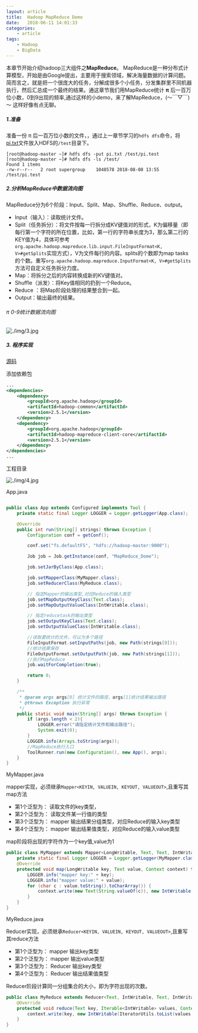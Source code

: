 ```yaml
---
layout: article
title:	Hadoop MapReduce Demo
date:	2018-06-11 14:01:33
categories:
    - article
tags:
    - Hadoop
    - BigData
---
```



本章节开始介绍hadoop三大组件之**MapReduce**。
MapReduce是一种分布式计算模型，开始是由Google提出，主要用于搜索领域，解决海量数据的计算问题。简而言之，就是把一个很庞大的任务，分解成很多个小任务，分发集群里不同机器执行，然后汇总成一个最终的结果。通这章节我们用MapReduce统计 **π** 后一百万位小数，0到9出现的频率,通过这样的小demo，来了解MapReduce，(～￣▽￣)～ 这样好像有点无聊。

##### 1.准备

准备一份 π 后一百万位小数的文件，，通过上一章节学习的`hdfs dfs`命令，将[pi.txt](./pi.txt)文件放入HDFS的`/test`目录下。

~~~shell
[root@hadoop-master ~]# hdfs dfs -put pi.txt /test/pi.test
[root@hadoop-master ~]# hdfs dfs -ls /test/
Found 1 items
-rw-r--r--   2 root supergroup    1048578 2018-08-08 13:55 /test/pi.test
~~~

##### 2.分析MapReduce中数据流向图

MapReduce分为6个阶段：Input、Split、Map、Shuffle、Reduce、output。

- Input（输入）：读取统计文件。
- Split（任务拆分）：将文件按每一行拆分成KV键值对的形式，K为偏移量（即每行第一个字符的所在位置，比如，第一行的字符串长度为3，那么第二行的KEY值为4，具体可参考`org.apache.hadoop.mapreduce.lib.input.FileInputFormat<K, V>#getSplits`实现方式），V为文件每行的内容。splits的个数即为map tasks的个数。重写`org.apache.hadoop.mapreduce.InputFormat<K, V>#getSplits`方法可自定义任务拆分力度。
- Map：将拆分之后的内容转换成新的KV键值对。
- Shuffle（派发）：将Key值相同的扔到一个Reduce。
- Reduce ：将Map阶段处理的结果整合到一起。
- Output：输出最终的结果。

###### π 0-9统计数据流向图
![./img/3.jpg](./img/3.jpg)

##### 3. 程序实现

[源码](./mapreduce)

添加依赖包

~~~xml
...
<dependencies>
    <dependency>
        <groupId>org.apache.hadoop</groupId>
        <artifactId>hadoop-common</artifactId>
        <version>2.5.1</version>
    </dependency>
    <dependency>
        <groupId>org.apache.hadoop</groupId>
        <artifactId>hadoop-mapreduce-client-core</artifactId>
        <version>2.5.1</version>
    </dependency>
</dependencies>
...
~~~

工程目录

![./img/4.jpg](./img/4.jpg)

App.java

~~~java

public class App extends Configured implements Tool {
    private static final Logger LOGGER = Logger.getLogger(App.class);

    @Override
    public int run(String[] strings) throws Exception {
        Configuration conf = getConf();

        conf.set("fs.defaultFS", "hdfs://hadoop-master:9000");

        Job job = Job.getInstance(conf, "MapReduce_Dome");

        job.setJarByClass(App.class);

        job.setMapperClass(MyMapper.class);
        job.setReducerClass(MyReduce.class);

        // 指定Mapper的输出类型,对应Reduce的输入类型
        job.setMapOutputKeyClass(Text.class);
        job.setMapOutputValueClass(IntWritable.class);

        // 指定reducetask的输出类型
        job.setOutputKeyClass(Text.class);
        job.setOutputValueClass(IntWritable.class);

        //读取要统计的文件，可以为多个路径
        FileInputFormat.setInputPaths(job, new Path(strings[0]));
        //统计结果保存
        FileOutputFormat.setOutputPath(job, new Path(strings[1]));
        //执行MapReduce
        job.waitForCompletion(true);

        return 0;
    }

    /**
     * @param args args[0] 统计文件的路径，args[1]统计结果输出路径
     * @throws Exception 执行异常
     */
    public static void main(String[] args) throws Exception {
        if (args.length < 2){
            LOGGER.error("请指定统计文件和输出路径");
            System.exit(0);
        }
        LOGGER.info(Arrays.toString(args));
        //MapReduce执行入口
        ToolRunner.run(new Configuration(), new App(), args);
    }
}

~~~

MyMapper.java

mapper实现，必须继承`Mapper<KEYIN, VALUEIN, KEYOUT, VALUEOUT>`,且重写其map方法

 * 第1个泛型为： 读取文件的key类型，
 * 第2个泛型为： 读取文件某一行值的类型
 * 第3个泛型为： mapper 输出结果分组类型，对应Reduce的输入key类型
 * 第4个泛型为： mapper 输出结果值类型，对应Reduce的输入value类型

map阶段将出现的字符作为一个key值,value为1

~~~java
public class MyMapper extends Mapper<LongWritable, Text, Text, IntWritable> {
    private static final Logger LOGGER = Logger.getLogger(MyMapper.class);
    @Override
    protected void map(LongWritable key, Text value, Context context) throws IOException, InterruptedException {
        LOGGER.info("mapper key:" + key);
        LOGGER.info("mapper value:" + value);
        for (char c : value.toString().toCharArray()) {
            context.write(new Text(String.valueOf(c)), new IntWritable(1));
        }
    }
}
~~~

MyReduce.java

Reducer实现，必须继承`Reducer<KEYIN, VALUEIN, KEYOUT, VALUEOUT>`,且重写其reduce方法

 * 第1个泛型为： mapper 输出key类型
 * 第2个泛型为： mapper 输出value类型
 * 第3个泛型为： Reducer 输出key类型
 * 第4个泛型为： Reducer 输出结果值类型

Reducer阶段计算同一分组集合的大小，即为字符出现的次数。

~~~java
public class MyReduce extends Reducer<Text, IntWritable, Text, IntWritable> {
    @Override
    protected void reduce(Text key, Iterable<IntWritable> values, Context context) throws IOException, InterruptedException {
        context.write(key, new IntWritable(IteratorUtils.toList(values.iterator()).size()));
    }
}
~~~




